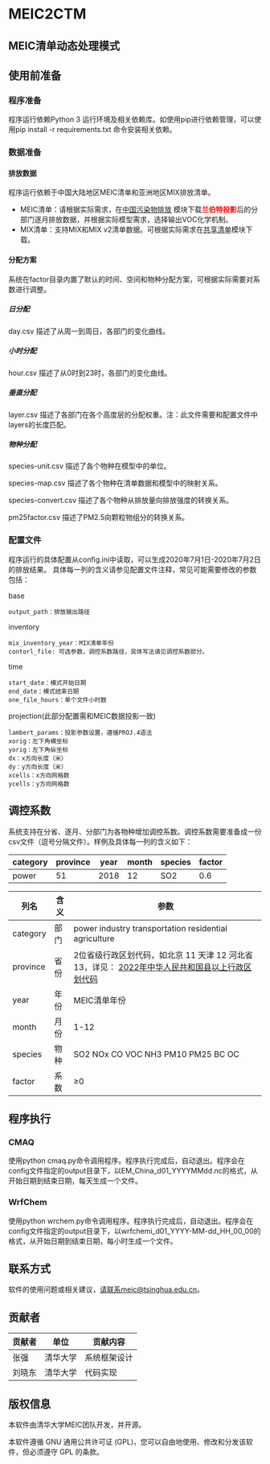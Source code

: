# MEIC2CTM

## MEIC清单动态处理模式

## 使用前准备

### 程序准备

程序运行依赖Python 3 运行环境及相关依赖库。如使用pip进行依赖管理，可以使用pip install -r requirements.txt 命令安装相关依赖。

### 数据准备

#### 排放数据

程序运行依赖于中国大陆地区MEIC清单和亚洲地区MIX排放清单。

* MEIC清单：请根据实际需求，在[中国污染物排放]([http://](http://meicmodel.org.cn/?page_id=560)) 模块下载<font color="red">**兰伯特投影**</font>后的分部门逐月排放数据，并根据实际模型需求，选择输出VOC化学机制。
* MIX清单：支持MIX和MIX v2清单数据。可根据实际需求在[共享清单](http://meicmodel.org.cn/?page_id=1770)模块下载。

#### 分配方案

系统在factor目录内置了默认的时间、空间和物种分配方案，可根据实际需要对系数进行调整。

##### 日分配

day.csv 描述了从周一到周日，各部门的变化曲线。

##### 小时分配

hour.csv 描述了从0时到23时，各部门的变化曲线。

##### 垂直分配

layer.csv 描述了各部门在各个高度层的分配权重。注：此文件需要和配置文件中layers的长度匹配。

##### 物种分配
species-unit.csv 描述了各个物种在模型中的单位。

species-map.csv 描述了各个物种在清单数据和模型中的映射关系。

species-convert.csv 描述了各个物种从排放量向排放强度的转换关系。

pm25factor.csv 描述了PM2.5向颗粒物组分的转换关系。

### 配置文件

程序运行的具体配置从config.ini中读取，可以生成2020年7月1日-2020年7月2日的排放结果。
具体每一列的含义请参见配置文件注释，常见可能需要修改的参数包括：

base

```config
output_path：排放输出路径
```

inventory

```config
mix_inventory_year：MIX清单年份
contorl_file: 可选参数，调控系数路径，具体写法请见调控系数部分。
```

time

```config
start_date：模式开始日期
end_date：模式结束日期
one_file_hours：单个文件小时数
```

projection(此部分配置需和MEIC数据投影一致)
```config
lambert_params：投影参数设置，遵循PROJ.4语法
xorig：左下角横坐标
yorig：左下角纵坐标
dx：x方向长度（米）
dy：y方向长度（米）
xcells：x方向网格数
ycells：y方向网格数
```

## 调控系数

系统支持在分省、逐月、分部门为各物种增加调控系数。调控系数需要准备成一份csv文件（逗号分隔文件）。样例及具体每一列的含义如下：

| category | province | year | month | species | factor |
|----------|----------|------|-------|---------|--------|
| power    | 51       | 2018 | 12    | SO2     | 0.6    |

| 列名       | 含义   | 参数                                                                                                                |
|----------|------|-------------------------------------------------------------------------------------------------------------------|
| category | 部门   | power industry transportation residential agriculture                                                             |
| province | 省份   | 2位省级行政区划代码，如北京 11 天津 12 河北省 13，详见： [2022年中华人民共和国县以上行政区划代码](https://www.mca.gov.cn/mzsj/xzqh/2022/202201xzqh.html) |
| year     | 年份   | MEIC清单年份                                                                                                          |
| month    | 月份   | 1-12                                                                                                              |
| species  | 物种   | SO2 NOx CO VOC NH3 PM10 PM25 BC OC                                                                                |
| factor   | 系数   | ≥0                                                                                                                |

## 程序执行

### CMAQ
使用python cmaq.py命令调用程序。程序执行完成后，自动退出。程序会在config文件指定的output目录下，以EM_China_d01_YYYYMMdd.nc的格式，从开始日期到结束日期，每天生成一个文件。

### WrfChem
使用python wrchem.py命令调用程序。程序执行完成后，自动退出。程序会在config文件指定的output目录下，以wrfchemi_d01_YYYY-MM-dd_HH_00_00的格式，从开始日期到结束日期，每小时生成一个文件。

## 联系方式
软件的使用问题或相关建议，请联系meic@tsinghua.edu.cn。

## 贡献者
| 贡献者 | 单位   | 贡献内容   |
|-----|------|--------|
| 张强  | 清华大学 | 系统框架设计 |
| 刘晓东 | 清华大学 | 代码实现   |


## 版权信息

本软件由清华大学MEIC团队开发，并开源。

本软件遵循 GNU 通用公共许可证 (GPL)，您可以自由地使用、修改和分发该软件，但必须遵守 GPL 的条款。
